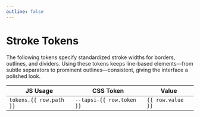 ```yaml
---
outline: false
---
```

<script setup>
import tokens from "@tapsioss/theme/tokens";
import "@tapsioss/theme/css-variables";
import flattenTokens from '../utils/flattenTokens';

const {
  palette,
  color,
  radius,
  spacing,
  stroke,
  typography,
} = tokens;
</script>

# Stroke Tokens

The following tokens specify standardized stroke widths for borders, outlines, and dividers. Using these tokens keeps 
line-based elements—from subtle separators to prominent outlines—consistent, giving the interface a polished look.

<div class="table-wrapper">
  <table>
    <thead>
      <tr>
        <th>JS Usage</th>
        <th>CSS Token</th>
        <th>Value</th>
      </tr>
    </thead>
    <tbody>
      <tr v-for="row in flattenTokens(stroke, 'stroke')">
        <td><code>tokens.{{ row.path }}</code></td>
        <td><code>--tapsi-{{ row.token }}</code></td>
        <td><code>{{ row.value }}</code></td>
      </tr>
    </tbody>
  </table>
</div>
